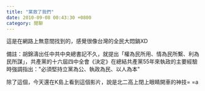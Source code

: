 ```yaml
---
title: "黨救了我們"
date: 2010-09-08 00:43:30 +0800
category: 閒聊
---
```

<p><object height="385" width="480" data="http://www.youtube.com/v/hZi0KhwJspg?fs=1&amp;hl=zh_TW&amp;color1=0x006699&amp;color2=0x54abd6" type="application/x-shockwave-flash"><param name="allowFullScreen" value="true" /><param name="allowscriptaccess" value="always" /><param name="src" value="http://www.youtube.com/v/hZi0KhwJspg?fs=1&amp;hl=zh_TW&amp;color1=0x006699&amp;color2=0x54abd6" /></object></p><p>這是在網路上無意間找到的，感覺很像台灣的全民大悶鍋XD</p><p>備註：胡錦濤出任中共中央總書記不久，就提出「權為民所用、情為民所繫、利為民所謀」，共產黨的十六屆四中全會《決定》在總結共產黨55年來執政的主要經驗時強調指出："必須堅持立黨為公、執政為民、以人為本"</p><p>除了這個，今天還在K島上看到這個影片，說是北二高上閉上眼睛開車的神技= =a</p><p><object height="385" width="480" data="http://www.youtube.com/v/7ThFXFla12E?fs=1&amp;hl=zh_TW&amp;color1=0x006699&amp;color2=0x54abd6" type="application/x-shockwave-flash"><param name="allowFullScreen" value="true" /><param name="allowscriptaccess" value="always" /><param name="src" value="http://www.youtube.com/v/7ThFXFla12E?fs=1&amp;hl=zh_TW&amp;color1=0x006699&amp;color2=0x54abd6" /></object></p>
